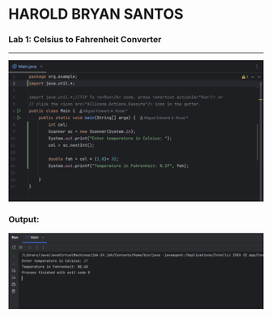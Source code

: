 # HAROLD BRYAN SANTOS
### Lab 1: Celsius to Fahrenheit Converter
***
![image info](code.png)

### Output:
![image info](output.png)
